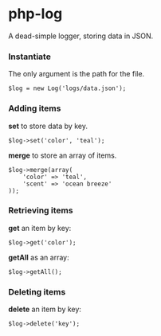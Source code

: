 # php-log

A dead-simple logger, storing data in JSON.

### Instantiate

The only argument is the path for the file.

```
$log = new Log('logs/data.json');
```

### Adding items

**set** to store data by key.

```
$log->set('color', 'teal');
```

**merge** to store an array of items.

```
$log->merge(array(
    'color' => 'teal',
    'scent' => 'ocean breeze'
));
```

### Retrieving items

**get** an item by key:

```
$log->get('color');
```

**getAll** as an array:

```
$log->getAll();
```

### Deleting items

**delete** an item by key:

```
$log->delete('key');
```
